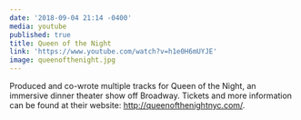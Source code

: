 ```yaml
---
date: '2018-09-04 21:14 -0400'
media: youtube
published: true
title: Queen of the Night
link: 'https://www.youtube.com/watch?v=h1e0H6mUYJE'
image: queenofthenight.jpg
---
```

Produced and co-wrote multiple tracks for Queen of the Night, an immersive dinner theater show off Broadway. Tickets and more information can be found at their website: http://queenofthenightnyc.com/.
